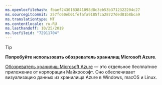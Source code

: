 ```yaml
---
ms.openlocfilehash: fbaef2430183841098d8c3eb53b3712322204c27
ms.sourcegitcommit: 257fc60eb01fefafa9185fca28727ded81b8bca9
ms.translationtype: MT
ms.contentlocale: ru-RU
ms.lasthandoff: 10/25/2019
ms.locfileid: "72911704"
---
```

> [!TIP]
> 
> **Попробуйте использовать обозреватель хранилищ Microsoft Azure**.
> 
> [Обозреватель хранилищ Microsoft Azure](/azure/vs-azure-tools-storage-manage-with-storage-explorer) — это отдельное бесплатное приложение от корпорации Майкрософт. Оно обеспечивает визуализацию данных из хранилища Azure в Windows, macOS и Linux.
> 
>